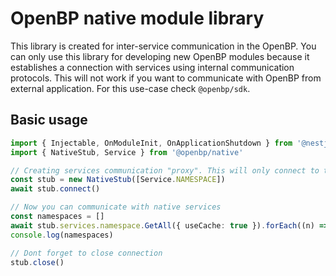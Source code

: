 # OpenBP native module library

This library is created for inter-service communication in the OpenBP.
You can only use this library for developing new OpenBP modules because it establishes a connection with services using internal communication protocols.
This will not work if you want to communicate with OpenBP from external application. For this use-case check `@openbp/sdk`.

## Basic usage
```ts
import { Injectable, OnModuleInit, OnApplicationShutdown } from '@nestjs/common';
import { NativeStub, Service } from '@openbp/native'

// Creating services communication "proxy". This will only connect to the selected services
const stub = new NativeStub([Service.NAMESPACE])
await stub.connect()

// Now you can communicate with native services
const namespaces = []
await stub.services.namespace.GetAll({ useCache: true }).forEach((n) => namespaces.push(n))
console.log(namespaces)

// Dont forget to close connection
stub.close()
```